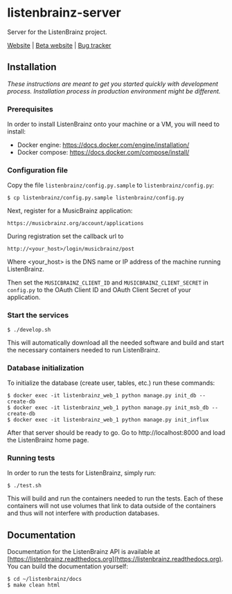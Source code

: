 # listenbrainz-server

Server for the ListenBrainz project.

[Website](https://listenbrainz.org) | [Beta website](https://beta.listenbrainz.org) | [Bug tracker](https://tickets.metabrainz.org/projects/LB/issues)

## Installation

*These instructions are meant to get you started quickly with development
process. Installation process in production environment might be different.*

### Prerequisites

In order to install ListenBrainz onto your machine or a VM, you will
need to install:

* Docker engine: https://docs.docker.com/engine/installation/
* Docker compose: https://docs.docker.com/compose/install/


### Configuration file

Copy the file `listenbrainz/config.py.sample` to `listenbrainz/config.py`:

    $ cp listenbrainz/config.py.sample listenbrainz/config.py

Next, register for a MusicBrainz application:

   `https://musicbrainz.org/account/applications`

During registration set the callback url to

   `http://<your_host>/login/musicbrainz/post`

Where <your_host> is the DNS name or IP address of the machine running ListenBrainz.

Then set the `MUSICBRAINZ_CLIENT_ID` and `MUSICBRAINZ_CLIENT_SECRET` in
`config.py` to the OAuth Client ID and OAuth Client Secret of your application.


### Start the services

    $ ./develop.sh

This will automatically download all the needed software and build and start the necessary
containers needed to run ListenBrainz.

### Database initialization

To initialize the database (create user, tables, etc.) run these commands:

    $ docker exec -it listenbrainz_web_1 python manage.py init_db --create-db
    $ docker exec -it listenbrainz_web_1 python manage.py init_msb_db --create-db
    $ docker exec -it listenbrainz_web_1 python manage.py init_influx

After that server should be ready to go. Go to http://localhost:8000 and load the
ListenBrainz home page.

### Running tests

In order to run the tests for ListenBrainz, simply run:

    $ ./test.sh

This will build and run the containers needed to run the tests. Each of these containers will not use volumes
that link to data outside of the containers and thus will not interfere with production databases.


## Documentation

Documentation for the ListenBrainz API is available at [https://listenbrainz.readthedocs.org](https://listenbrainz.readthedocs.org).
You can build the documentation yourself:

    $ cd ~/listenbrainz/docs
    $ make clean html

